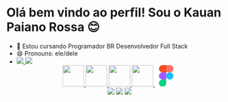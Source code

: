 <h1> Olá bem vindo ao perfil! Sou o Kauan Paiano Rossa 😊</h1>

- 🌱 Estou cursando Programador BR Desenvolvedor Full Stack
- 😄 Pronouns: ele/dele
- <div>
    <a href="https://github.com/KauanRossa">
      <img height="180aem" src="https://github-readme-stats.vercel.app/api?username=KauanRossa&show_icons=true&theme=prussian">
      <img height="180aem" src="https://github-readme-stats.vercel.app/api/top-langs/?username=KauanRossa&hide_progress=truehttps://github.com/KauanRossa/github-readme-stats"
           <br>
      <div align="center">
        <img src="https://cdn.jsdelivr.net/gh/devicons/devicon/icons/html5/html5-original.svg" width="50" height="50"/>
    <img src="https://cdn.jsdelivr.net/gh/devicons/devicon/icons/css3/css3-original-wordmark.svg" width="50" height="50"/>
    <img src="https://cdn.jsdelivr.net/gh/devicons/devicon/icons/java/java-original.svg" width="50" height="50" />
    <img src="https://cdn.jsdelivr.net/gh/devicons/devicon/icons/mysql/mysql-original-wordmark.svg" width="50" height="50"/>
    <img src="https://github.com/devicons/devicon/blob/master/icons/figma/figma-original.svg" width="50" height="50"/>
        </div>
        <div align="center">
            <a href="https://www.linkedin.com/in/kauan-paiano-rossa-845802269/"> <img src="https://img.shields.io/badge/LinkedIn-0077B5?style=for-the-badge&logo=linkedin&logoColor=white"></a>
                <a href="mailto:kauanprog@gmail.com"><img src="https://img.shields.io/badge/Gmail-D14836?style=for-the-badge&logo=gmail&logoColor=white"></a>
                    <a href=https://wa.me/5548991651183?text=Vim%20pelo%20github><img src="https://img.shields.io/badge/WhatsApp-25D366?style=for-the-badge&logo=whatsapp&logoColor=white"></a>
